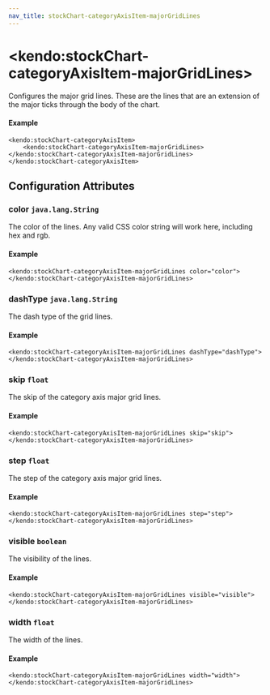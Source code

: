 ```yaml
---
nav_title: stockChart-categoryAxisItem-majorGridLines
---
```


# \<kendo:stockChart-categoryAxisItem-majorGridLines\>

Configures the major grid lines. These are the lines that are an extension of the major ticks through the
body of the chart.

#### Example
    <kendo:stockChart-categoryAxisItem>
        <kendo:stockChart-categoryAxisItem-majorGridLines></kendo:stockChart-categoryAxisItem-majorGridLines>
    </kendo:stockChart-categoryAxisItem>

## Configuration Attributes

### color `java.lang.String`

The color of the lines. Any valid CSS color string will work here, including hex and rgb.

#### Example
    <kendo:stockChart-categoryAxisItem-majorGridLines color="color">
    </kendo:stockChart-categoryAxisItem-majorGridLines>

### dashType `java.lang.String`

The dash type of the grid lines.

#### Example
    <kendo:stockChart-categoryAxisItem-majorGridLines dashType="dashType">
    </kendo:stockChart-categoryAxisItem-majorGridLines>

### skip `float`

The skip of the category axis major grid lines.

#### Example
    <kendo:stockChart-categoryAxisItem-majorGridLines skip="skip">
    </kendo:stockChart-categoryAxisItem-majorGridLines>

### step `float`

The step of the category axis major grid lines.

#### Example
    <kendo:stockChart-categoryAxisItem-majorGridLines step="step">
    </kendo:stockChart-categoryAxisItem-majorGridLines>

### visible `boolean`

The visibility of the lines.

#### Example
    <kendo:stockChart-categoryAxisItem-majorGridLines visible="visible">
    </kendo:stockChart-categoryAxisItem-majorGridLines>

### width `float`

The width of the lines.

#### Example
    <kendo:stockChart-categoryAxisItem-majorGridLines width="width">
    </kendo:stockChart-categoryAxisItem-majorGridLines>

